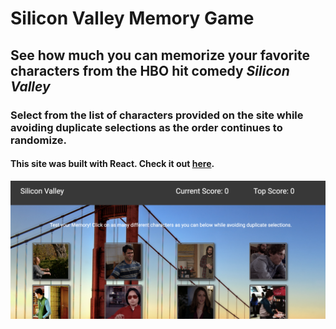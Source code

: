 # Silicon Valley Memory Game

## See how much you can memorize your favorite characters from the HBO hit comedy *Silicon Valley*

### Select from the list of characters provided on the site while avoiding duplicate selections as the order continues to randomize.

#### This site was built with React. Check it out [here](https://github.com/jrotte/SiliconValley).

![screenshot](public/screenshot.png)